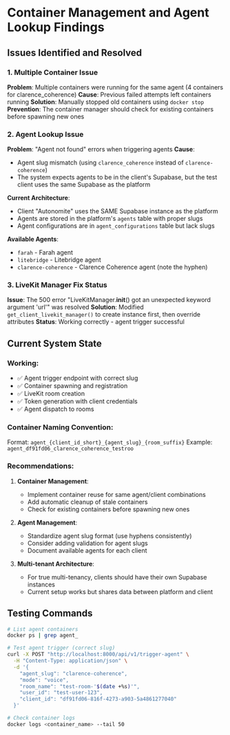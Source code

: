 # Container Management and Agent Lookup Findings

## Issues Identified and Resolved

### 1. Multiple Container Issue
**Problem**: Multiple containers were running for the same agent (4 containers for clarence_coherence)
**Cause**: Previous failed attempts left containers running
**Solution**: Manually stopped old containers using `docker stop`
**Prevention**: The container manager should check for existing containers before spawning new ones

### 2. Agent Lookup Issue
**Problem**: "Agent not found" errors when triggering agents
**Cause**: 
- Agent slug mismatch (using `clarence_coherence` instead of `clarence-coherence`)
- The system expects agents to be in the client's Supabase, but the test client uses the same Supabase as the platform

**Current Architecture**:
- Client "Autonomite" uses the SAME Supabase instance as the platform
- Agents are stored in the platform's `agents` table with proper slugs
- Agent configurations are in `agent_configurations` table but lack slugs

**Available Agents**:
- `farah` - Farah agent
- `litebridge` - Litebridge agent  
- `clarence-coherence` - Clarence Coherence agent (note the hyphen)

### 3. LiveKit Manager Fix Status
**Issue**: The 500 error "LiveKitManager.__init__() got an unexpected keyword argument 'url'" was resolved
**Solution**: Modified `get_client_livekit_manager()` to create instance first, then override attributes
**Status**: Working correctly - agent trigger successful

## Current System State

### Working:
- ✅ Agent trigger endpoint with correct slug
- ✅ Container spawning and registration
- ✅ LiveKit room creation
- ✅ Token generation with client credentials
- ✅ Agent dispatch to rooms

### Container Naming Convention:
Format: `agent_{client_id_short}_{agent_slug}_{room_suffix}`
Example: `agent_df91fd06_clarence_coherence_testroo`

### Recommendations:

1. **Container Management**:
   - Implement container reuse for same agent/client combinations
   - Add automatic cleanup of stale containers
   - Check for existing containers before spawning new ones

2. **Agent Management**:
   - Standardize agent slug format (use hyphens consistently)
   - Consider adding validation for agent slugs
   - Document available agents for each client

3. **Multi-tenant Architecture**:
   - For true multi-tenancy, clients should have their own Supabase instances
   - Current setup works but shares data between platform and client

## Testing Commands

```bash
# List agent containers
docker ps | grep agent_

# Test agent trigger (correct slug)
curl -X POST "http://localhost:8000/api/v1/trigger-agent" \
  -H "Content-Type: application/json" \
  -d '{
    "agent_slug": "clarence-coherence",
    "mode": "voice",
    "room_name": "test-room-'$(date +%s)'",
    "user_id": "test-user-123",
    "client_id": "df91fd06-816f-4273-a903-5a4861277040"
  }'

# Check container logs
docker logs <container_name> --tail 50
```